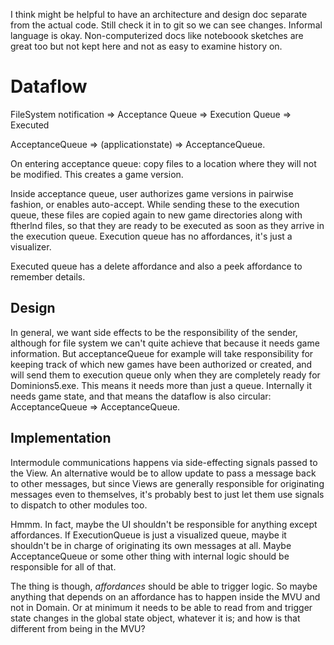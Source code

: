 I think might be helpful to have an architecture and design doc separate from the actual code. Still check it in to git so we can see changes. Informal language is okay. Non-computerized docs like noteboook sketches are great too but not kept here and not as easy to examine history on.

# Dataflow

FileSystem notification => Acceptance Queue => Execution Queue => Executed

AcceptanceQueue => (applicationstate) => AcceptanceQueue.

On entering acceptance queue: copy files to a location where they will not be modified. This creates a game version.

Inside acceptance queue, user authorizes game versions in pairwise fashion, or enables auto-accept. While sending these to the execution queue, these files are copied again to new game directories along with ftherlnd files, so that they are ready to be executed as soon as they arrive in the execution queue. Execution queue has no affordances, it's just a visualizer.

Executed queue has a delete affordance and also a peek affordance to remember details.

## Design

In general, we want side effects to be the responsibility of the sender, although for file system we can't quite achieve that because it needs game information. But acceptanceQueue for example will take responsibility for keeping track of which new games have been authorized or created, and will send them to execution queue only when they are completely ready for Dominions5.exe. This means it needs more than just a queue. Internally it needs game state, and that means the dataflow is also circular: AcceptanceQueue => AcceptanceQueue.

## Implementation

Intermodule communications happens via side-effecting signals passed to the View. An alternative would be to allow update to pass a message back to other messages, but since Views are generally responsible for originating messages even to themselves, it's probably best to just let them use signals to dispatch to other modules too.

Hmmm. In fact, maybe the UI shouldn't be responsible for anything except affordances. If ExecutionQueue is just a visualized queue, maybe it shouldn't be in charge of originating its own messages at all. Maybe AcceptanceQueue or some other thing with internal logic should be responsible for all of that.

The thing is though, _affordances_ should be able to trigger logic. So maybe anything that depends on an affordance has to happen inside the MVU and not in Domain. Or at minimum it needs to be able to read from and trigger state changes in the global state object, whatever it is; and how is that different from being in the MVU?